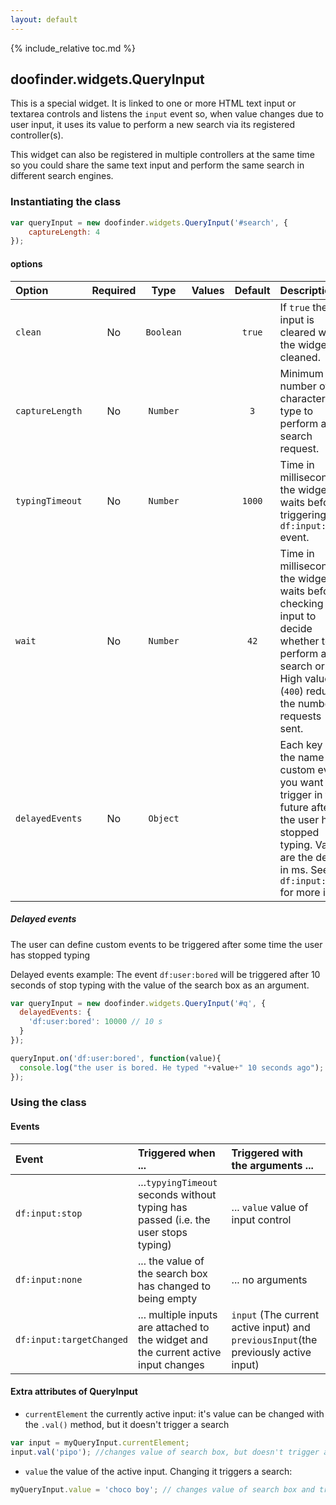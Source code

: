 ```yaml
---
layout: default
---
```


{% include_relative toc.md %}

## doofinder.widgets.QueryInput

This is a special widget. It is linked to one or more HTML text input or textarea controls and listens the `input` event so, when value changes due to user input, it uses its value to perform a new search via its registered controller(s).
 
This widget can also be registered in multiple controllers at the same time so you could share the same text input and perform the same search in different search engines.

### Instantiating the class


```javascript
var queryInput = new doofinder.widgets.QueryInput('#search', {
    captureLength: 4
});
```

#### options

| Option | Required | Type | Values | Default | Description |
| :--- | :---: | :---: | :---: | :---: | :--- |
| `clean` | No | `Boolean` || `true` | If `true` the input is cleared when the widget is cleaned. |
| `captureLength` | No | `Number` || `3` | Minimum number of characters to type to perform a search request. |
| `typingTimeout` | No | `Number` || `1000` | Time in milliseconds the widget waits before triggering the `df:input:stop` event. |
| `wait` | No | `Number` || `42` | Time in milliseconds the widget waits before checking input to decide whether to perform a search or not.<br>High values (`400`) reduce the number of requests sent. |
| `delayedEvents` | No | `Object` ||| Each key is the name of a custom event you want to trigger in the future after the user has stopped typing. Values are the delay in ms. See `df:input:stop` for more info. |

##### Delayed events

The user can define custom events to be triggered after some time the user has stopped typing

Delayed events example: The event `df:user:bored` will be triggered after 10 seconds of stop typing with the value of the search box as an argument.
``` javascript
var queryInput = new doofinder.widgets.QueryInput('#q', {
  delayedEvents: {
    'df:user:bored': 10000 // 10 s
  }
});

queryInput.on('df:user:bored', function(value){
  console.log("the user is bored. He typed "+value+" 10 seconds ago");
});
```

### Using the class

#### Events

| Event | Triggered when ... | Triggered with the arguments ...|
| :--- | :--- | :--- |
| `df:input:stop` | ...`typyingTimeout` seconds without typing has passed (i.e. the user stops typing) | ... `value` value of input control |
| `df:input:none` | ... the value of the search box has changed to being empty | ... no arguments |
| `df:input:targetChanged` | ... multiple inputs are attached to the widget and the current active input changes | `input` (The current active input) and `previousInput`(the previously active input) |

#### Extra attributes of QueryInput

   - `currentElement` the currently active input: it's value can be changed with the `.val()` method, but it doesn't trigger a search
  
  ```javascript
  var input = myQueryInput.currentElement;
  input.val('pipo'); //changes value of search box, but doesn't trigger a search
  ```
  
  - `value` the value of the active input. Changing it triggers a search:
  
  ```javascript
  myQueryInput.value = 'choco boy'; // changes value of search box and triggers search for "choco boy"
  ```
